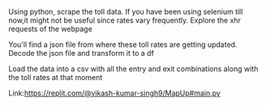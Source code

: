 Using python, scrape the toll data. If you have been using selenium till now,it might not be useful since rates vary frequently. Explore the xhr requests of the webpage

You'll find a json file from where these toll rates are getting updated. Decode the json file and transform it to a df

Load the data into a csv with all the entry and exit combinations along with the toll rates at that moment

Link:https://replit.com/@vikash-kumar-singh9/MapUp#main.py
